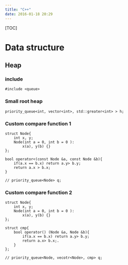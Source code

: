 ```yaml
---
title: "C++"
date: 2016-01-18 20:29
---
```


[TOC][]()

# Data structure

## Heap

### include

    #include <queue>

### Small root heap

    priority_queue<int, vector<int>, std::greater<int> > h;

### Custom compare function 1

    struct Node{
        int x, y;
        Node(int a = 0, int b = 0 ):
            x(a), y(b) {}
    };

    bool operator<(const Node &a, const Node &b){
        if(a.x == b.x) return a.y> b.y;
        return a.x > b.x;
    }

    // priority_queue<Node> q;

### Custom compare function 2

    struct Node{
        int x, y;
        Node(int a = 0, int b = 0 ):
            x(a), y(b) {}
    };

    struct cmp{
        bool operator() (Node &a, Node &b){
            if(a.x == b.x) return a.y> b.y;
            return a.x> b.x;.
        }
    };

    // priority_queue<Node, vecotr<Node>, cmp> q;
